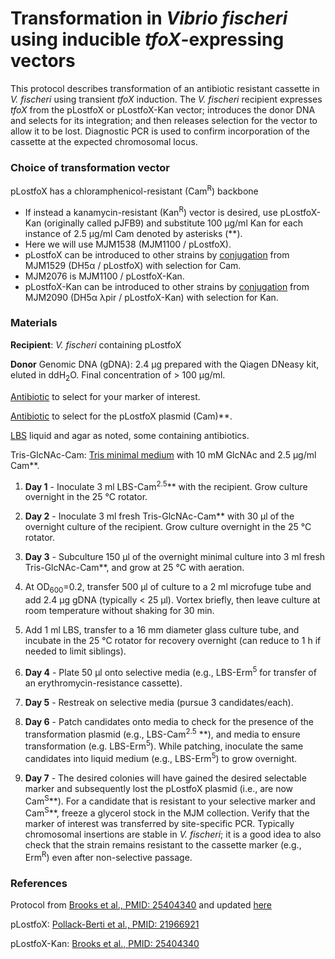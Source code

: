 # Transformation in *Vibrio fischeri* using inducible *tfoX*-expressing vectors

This protocol describes transformation of an antibiotic resistant cassette in *V. fischeri* using transient *tfoX* induction. The *V. fischeri* recipient expresses *tfoX* from the pLostfoX or pLostfoX-Kan vector; introduces the donor DNA and selects for its integration; and then releases selection for the vector to allow it to be lost. Diagnostic PCR is used to confirm incorporation of the cassette at the expected chromosomal locus.

### Choice of transformation vector

pLostfoX has a chloramphenicol-resistant (Cam<sup>R</sup>) backbone

- If instead a kanamycin-resistant (Kan<sup>R</sup>) vector is desired, use pLostfoX-Kan (originally called pJFB9) and substitute 100 μg/ml Kan for each instance of 2.5 μg/ml Cam denoted by asterisks (\*\*).
- Here we will use MJM1538 (MJM1100 / pLostfoX).  
- pLostfoX can be introduced to other strains by [conjugation](files/conjugation.md) from MJM1529 (DH5α / pLostfoX) with selection for Cam.  
- MJM2076 is MJM1100 / pLostfoX-Kan.  
- pLostfoX-Kan can be introduced to other strains by [conjugation](files/conjugation.md) from MJM2090 (DH5α λpir / pLostfoX-Kan) with selection for Kan.  


### Materials

**Recipient**: *V. fischeri* containing pLostfoX

**Donor** Genomic DNA (gDNA): 2.4 μg prepared with the Qiagen DNeasy kit, eluted in ddH<sub>2</sub>O. Final concentration of > 100 μg/ml.

[Antibiotic](files/antibiotics.md) to select for your marker of interest.

[Antibiotic](files/antibiotics.md) to select for the pLostfoX plasmid (Cam)\*\*.

[LBS](files/media.md#lbs) liquid and agar as noted, some containing antibiotics.

Tris-GlcNAc-Cam: [Tris minimal medium](files/media.md#tris-minimal-medium) with 10 mM GlcNAc and 2.5 µg/ml Cam\*\*.


1. **Day 1** - Inoculate 3 ml LBS-Cam<sup>2.5</sup>\*\* with the recipient. Grow culture overnight in the 25 °C rotator.

1. **Day 2** - Inoculate 3 ml fresh Tris-GlcNAc-Cam\*\* with 30 μl of the overnight culture of the recipient. Grow culture overnight in the 25 °C rotator.  

1. **Day 3** - Subculture 150 μl of the overnight minimal culture into 3 ml fresh Tris-GlcNAc-Cam\*\*, and grow at 25 °C with aeration.
1. At OD<sub>600</sub>=0.2, transfer 500 μl of culture to a 2 ml microfuge tube and add 2.4 μg gDNA (typically < 25 μl). Vortex briefly, then leave culture at room temperature without shaking for 30 min.
1. Add 1 ml LBS, transfer to a 16 mm diameter glass culture tube, and incubate in the 25 °C rotator for recovery overnight (can reduce to 1 h if needed to limit siblings).

1. **Day 4** - Plate 50 μl onto selective media (e.g., LBS-Erm<sup>5</sup> for transfer of an erythromycin-resistance cassette).

1. **Day 5** - Restreak on selective media (pursue 3 candidates/each).

1. **Day 6** - Patch candidates onto media to check for the presence of the transformation plasmid (e.g., LBS-Cam<sup>2.5</sup> \*\*), and media to ensure transformation (e.g. LBS-Erm<sup>5</sup>). While patching, inoculate the same candidates into liquid medium (e.g., LBS-Erm<sup>5</sup>) to grow overnight.

1. **Day 7** - The desired colonies will have gained the desired selectable marker and subsequently lost the pLostfoX plasmid (i.e., are now Cam<sup>S</sup>\*\*).  For a candidate that is resistant to your selective marker and Cam<sup>S</sup>\*\*, freeze a glycerol stock in the MJM collection.  Verify that the marker of interest was transferred by site-specific PCR. Typically chromosomal insertions are stable in *V. fischeri*; it is a good idea to also check that the strain remains resistant to the cassette marker (e.g., Erm<sup>R</sup>) even after non-selective passage.


### References

Protocol from [Brooks et al., PMID: 25404340](https://www.ncbi.nlm.nih.gov/pubmed/25404340) and updated [here](https://github.com/mjmlab/protocols/blob/master/tfox-transformation.md)

pLostfoX: [Pollack-Berti et al., PMID: 21966921](https://www.ncbi.nlm.nih.gov/pubmed/21966921)

pLostfoX-Kan: [Brooks et al., PMID: 25404340](https://www.ncbi.nlm.nih.gov/pubmed/25404340)
